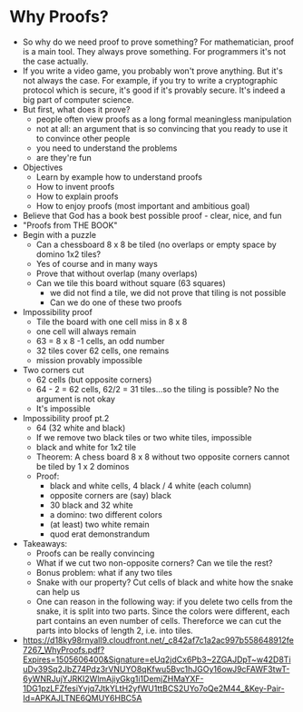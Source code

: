 # Why Proofs? 

- So why do we need proof to prove something? For mathematician, proof is a main tool. They always prove something. For programmers it's not the case actually.
- If you write a video game, you probably won't prove anything. But it's not always the case. For example, if you try to write a cryptographic protocol which is secure, it's good if it's provably secure. It's indeed a big part of computer science. 
- But first, what does it prove? 
  - people often view proofs as a long formal meaningless manipulation
  - not at all: an argument that is so convincing that you ready to use it to convince other people
  - you need to understand the problems
  - are they're fun
- Objectives
  - Learn by example how to understand proofs
  - How to invent proofs
  - How to explain proofs
  - How to enjoy proofs (most important and ambitious goal)
- Believe that God has a book best possible proof - clear, nice, and fun
- "Proofs from THE BOOK" 
- Begin with a puzzle
  - Can a chessboard 8 x 8 be tiled (no overlaps or empty space by domino 1x2 tiles?
  - Yes of course and in many ways
  - Prove that without overlap (many overlaps)
  - Can we tile this board without square (63 squares)
    - we did not find a tile, we did not prove that tiling is not possible
    - Can we do one of these two proofs
- Impossibility proof 
  - Tile the board with one cell miss in 8 x 8
  - one cell will always remain
  - 63 = 8 x 8 -1 cells, an odd number 
  - 32 tiles cover 62 cells, one remains
  - mission provably impossible
- Two corners cut
  - 62 cells (but opposite corners)
  - 64 - 2 = 62 cells, 62/2 = 31 tiles...so the tiling is possible? No the argument is not okay
  - It's impossible 
- Impossibility proof pt.2
  - 64 (32 white and black) 
  - If we remove two black tiles or two white tiles, impossible
  - black and white for 1x2 tile
  - Theorem: A chess board 8 x 8 without two opposite corners cannot be tiled by 1 x 2 dominos
  - Proof: 
    - black and white cells, 4 black / 4 white (each column)
    - opposite corners are (say) black
    - 30 black and 32 white
    - a domino: two different colors
    - (at least) two white remain
    - quod erat demonstrandum
- Takeaways:
  - Proofs can be really convincing
  - What if we cut two non-opposite corners? Can we tile the rest? 
  - Bonus problem: what if any two tiles
  - Snake with our property? Cut cells of black and white how the snake can help us
  - One can reason in the following way: if you delete two cells from the snake, it is split into two parts. Since the colors were different, each part contains an even number of cells. Thereforce we can cut the parts into blocks of length 2, i.e. into tiles. 
- https://d18ky98rnyall9.cloudfront.net/_c842af7c1a2ac997b558648912fe7267_WhyProofs.pdf?Expires=1505606400&Signature=eUq2jdCx6Pb3~2ZGAJDpT~w42D8TiuDv39Sq2JbZ74Pdz3rVNUYO8qKfwu5Bvc1hJGOy16owJ9cFAWF3twT-6yWNRJujYJRKI2WlmAjiyGkg1i1DemjZHMaYXF-1DG1pzLFZfesiYvjq7JtkYLtH2yfWU1ttBCS2UYo7oQe2M44_&Key-Pair-Id=APKAJLTNE6QMUY6HBC5A
